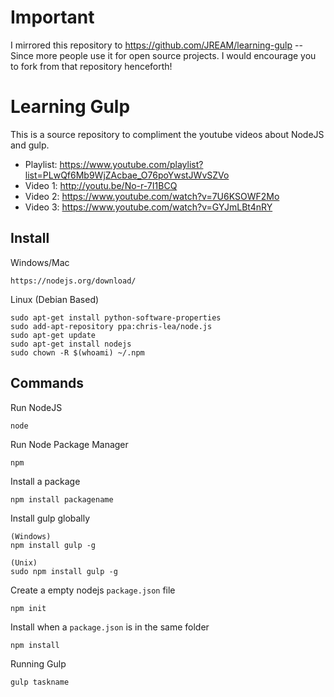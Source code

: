 # Important

I mirrored this repository to https://github.com/JREAM/learning-gulp -- Since more people use it for open source projects. 
I would encourage you to fork from that repository henceforth!

# Learning Gulp

This is a source repository to compliment the youtube videos about NodeJS and gulp.

- Playlist: https://www.youtube.com/playlist?list=PLwQf6Mb9WjZAcbae_O76poYwstJWvSZVo
- Video 1: http://youtu.be/No-r-7I1BCQ
- Video 2: https://www.youtube.com/watch?v=7U6KSOWF2Mo
- Video 3: https://www.youtube.com/watch?v=GYJmLBt4nRY

## Install

Windows/Mac

    https://nodejs.org/download/

Linux (Debian Based)

    sudo apt-get install python-software-properties
    sudo add-apt-repository ppa:chris-lea/node.js
    sudo apt-get update
    sudo apt-get install nodejs
    sudo chown -R $(whoami) ~/.npm

## Commands

Run NodeJS

    node

Run Node Package Manager

    npm

Install a package

    npm install packagename

Install gulp globally

    (Windows)
    npm install gulp -g  

    (Unix)
    sudo npm install gulp -g

Create a empty nodejs `package.json` file

    npm init

Install when a `package.json` is in the same folder

    npm install

Running Gulp

    gulp taskname